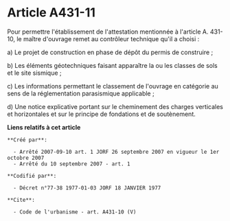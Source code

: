 # Article A431-11

Pour permettre l'établissement de l'attestation mentionnée à l'article A. 431-10, le maître d'ouvrage remet au contrôleur
technique qu'il a choisi : 

a) Le projet de construction en phase de dépôt du permis de construire ; 

b) Les éléments géotechniques faisant apparaître la ou les classes de sols et le site sismique ; 

c) Les informations permettant le classement de l'ouvrage en catégorie au sens de la réglementation parasismique
applicable ; 

d) Une notice explicative portant sur le cheminement des charges verticales et horizontales et sur le principe de fondations
et de soutènement.

**Liens relatifs à cet article**

	**Créé par**:

	  - Arrêté 2007-09-10 art. 1 JORF 26 septembre 2007 en vigueur le 1er octobre 2007
	  - Arrêté du 10 septembre 2007 - art. 1

	**Codifié par**:

	  - Décret n°77-38 1977-01-03 JORF 18 JANVIER 1977

	**Cite**:

	  - Code de l'urbanisme - art. A431-10 (V)
